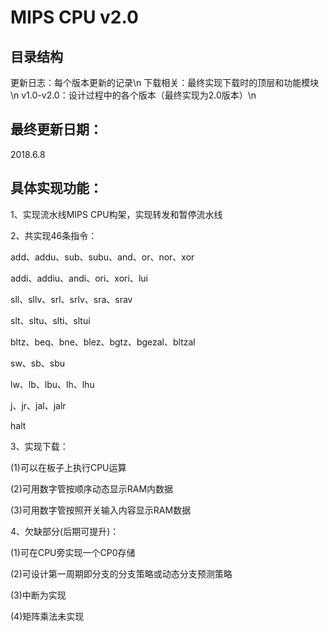 # MIPS CPU v2.0
## 目录结构
更新日志：每个版本更新的记录\n
下载相关：最终实现下载时的顶层和功能模块\n
v1.0-v2.0：设计过程中的各个版本（最终实现为2.0版本）\n
## 最终更新日期：
2018.6.8
## 具体实现功能：
1、实现流水线MIPS CPU构架，实现转发和暂停流水线

2、共实现46条指令：

add、addu、sub、subu、and、or、nor、xor

addi、addiu、andi、ori、xori、lui

sll、sllv、srl、srlv、sra、srav

slt、sltu、slti、sltui

bltz、beq、bne、blez、bgtz、bgezal、bltzal

sw、sb、sbu

lw、lb、lbu、lh、lhu

j、jr、jal、jalr

halt

3、实现下载：

(1)可以在板子上执行CPU运算

(2)可用数字管按顺序动态显示RAM内数据

(3)可用数字管按照开关输入内容显示RAM数据

4、欠缺部分(后期可提升)：

(1)可在CPU旁实现一个CP0存储

(2)可设计第一周期即分支的分支策略或动态分支预测策略

(3)中断为实现

(4)矩阵乘法未实现


